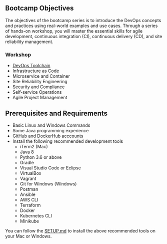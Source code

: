 ## Bootcamp Objectives
The objectives of the bootcamp series is to introduce the DevOps concepts and practices using real-world examples and use cases. Through a series of hands-on workshop, you will master the essential skills for agile development, continuous integration (CI), continuous delivery (CD), and site reliability management.

### Workshop
* [DevOps Toolchain](https://github.com/openecs/bootcamp/wiki/DevOps-Toolchain)
* Infrastructure as Code
* Microservice and Container
* Site Reliability Engineering
* Security and Compliance
* Self-service Operations
* Agile Project Management

## Prerequisites and Requirements
* Basic Linux and Windows Commands
* Some Java programming experience
* GitHub and DockerHub acccounts
* Install the following recommended development tools
  - iTerm2 (Mac)
  - Java 8
  - Python 3.6 or above
  - Gradle
  - Visual Studio Code or Eclipse
  - VirtualBox
  - Vagrant
  - Git for Windows (Windows)
  - Postman
  - Ansible
  - AWS CLI
  - Terraform
  - Docker
  - Kubernetes CLI
  - Minikube

You can follow the [SETUP.md](SETUP.md) to install the above recommended tools on your Mac or Windows.
